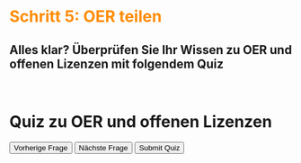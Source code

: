 <h1 style="color:#ff8c00">Schritt 5: OER teilen</h1>


<h2>Alles klar? Überprüfen Sie Ihr Wissen zu OER und offenen Lizenzen mit folgendem Quiz</h2>
<br>

<script>
  (function(){
    // Functions
    function buildQuiz(){
      // variable to store the HTML output
      const output = [];
      // for each question...
      myQuestions.forEach(
        (currentQuestion, questionNumber) => {
          // variable to store the list of possible answers
          const answers = [];
          // and for each available answer...
          for(letter in currentQuestion.answers){
            // ...add an HTML radio button
            answers.push(
              `<label>
                <input type="radio" name="question${questionNumber}" value="${letter}">
                ${letter} :
                ${currentQuestion.answers[letter]}
              </label>`
            );
          }
          // add this question and its answers to the output
          output.push(
            `<div class="slide">
              <div class="question"> ${currentQuestion.question} </div>
              <div class="answers"> ${answers.join("")} </div>
            </div>`
          );
        }
      );
      // finally combine our output list into one string of HTML and put it on the page
      quizContainer.innerHTML = output.join('');
    }
    function showResults(){
      // gather answer containers from our quiz
      const answerContainers = quizContainer.querySelectorAll('.answers');
      // keep track of user's answers
      let numCorrect = 0;
      // for each question...
      myQuestions.forEach( (currentQuestion, questionNumber) => {
        // find selected answer
        const answerContainer = answerContainers[questionNumber];
        const selector = `input[name=question${questionNumber}]:checked`;
        const userAnswer = (answerContainer.querySelector(selector) || {}).value;
        // if answer is correct
        if(userAnswer === currentQuestion.correctAnswer){
          // add to the number of correct answers
          numCorrect++;
          // color the answers green
          answerContainers[questionNumber].style.color = 'lightgreen';
        }
        // if answer is wrong or blank
        else{
          // color the answers red
          answerContainers[questionNumber].style.color = 'red';
        }
      });
      // show number of correct answers out of total
      resultsContainer.innerHTML = `${numCorrect} out of ${myQuestions.length}`;
    }
    function showSlide(n) {
      slides[currentSlide].classList.remove('active-slide');
      slides[n].classList.add('active-slide');
      currentSlide = n;
      if(currentSlide === 0){
        previousButton.style.display = 'none';
      }
      else{
        previousButton.style.display = 'inline-block';
      }
      if(currentSlide === slides.length-1){
        nextButton.style.display = 'none';
        submitButton.style.display = 'inline-block';
      }
      else{
        nextButton.style.display = 'inline-block';
        submitButton.style.display = 'none';
      }
      //for pagination
      pagination.innerHTML = `${currentSlide} von ${slides.length-1}`;
    }
    function showNextSlide() {
      showSlide(currentSlide + 1);
    }
    function showPreviousSlide() {
      showSlide(currentSlide - 1);
    }
    // Variables
    const quizContainer = document.getElementById('quiz');
    const resultsContainer = document.getElementById('results');
    const submitButton = document.getElementById('submit');
    const pagination = document.getElementById('pagination');
    const myQuestions = [
      {
        question: "Who invented JavaScript?",
        answers: {
          a: "Douglas Crockford",
          b: "Sheryl Sandberg",
          c: "Brendan Eich"
        },
        correctAnswer: "c"
      },
      {
        question: "Which one of these is a JavaScript package manager?",
        answers: {
          a: "Node.js",
          b: "TypeScript",
          c: "npm"
        },
        correctAnswer: "c"
      },
      {
        question: "Which tool can you use to ensure code quality?",
        answers: {
          a: "Angular",
          b: "jQuery",
          c: "RequireJS",
          d: "ESLint"
        },
        correctAnswer: "d"
      }
    ];
    // Kick things off
    buildQuiz();
    // Pagination
    const previousButton = document.getElementById("previous");
    const nextButton = document.getElementById("next");
    const slides = document.querySelectorAll(".slide");
    let currentSlide = 0;
    // Show the first slide
    showSlide(currentSlide);
    // Event listeners
    submitButton.addEventListener('click', showResults);
    previousButton.addEventListener("click", showPreviousSlide);
    nextButton.addEventListener("click", showNextSlide);
  })();
</script>

<div class="quiz-frame">
  <h1 class="quiz">Quiz zu OER und offenen Lizenzen</h1>
  <div class="quiz-container">
    <div id="quiz"></div>
  </div>
  <div id="results"></div>
  <button class="quiz" id="previous">Vorherige Frage</button>
  <button class="quiz" id="next">Nächste Frage</button>
  <button class="quiz" id="submit">Submit Quiz</button>
  <div id="pagination" style="float:right"></div>
</div>
